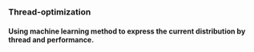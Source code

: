 ### Thread-optimization

#### Using machine learning method to express the current distribution by thread and performance.
